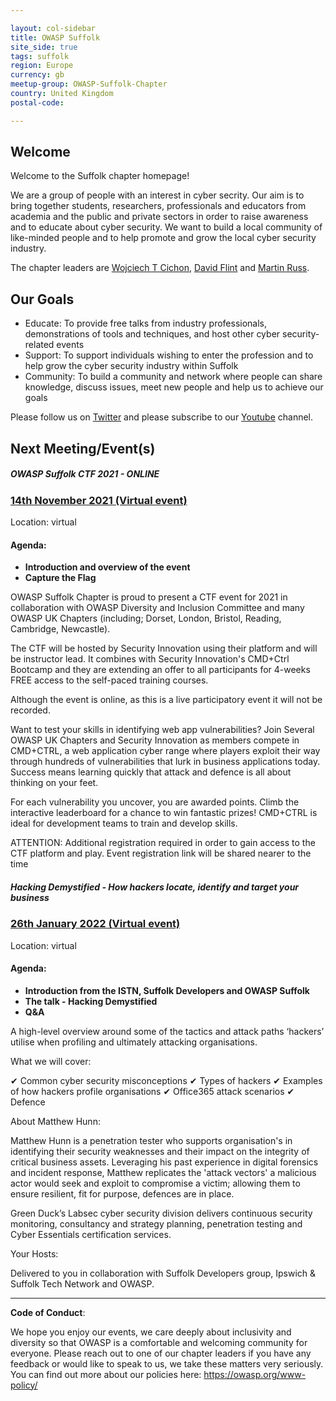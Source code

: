 ```yaml
---

layout: col-sidebar
title: OWASP Suffolk
site_side: true
tags: suffolk
region: Europe
currency: gb
meetup-group: OWASP-Suffolk-Chapter
country: United Kingdom
postal-code: 

---
```


## Welcome

Welcome to the Suffolk chapter homepage!

We are a group of people with an interest in cyber secrity. Our aim is to bring together students, researchers, professionals and educators from academia and the public and private sectors in order to raise awareness and to educate about cyber security. We want to build a local community of like-minded people and to help promote and grow the local cyber security industry.

The chapter leaders are <a href="mailto:wojciech.cichon@owasp.org">Wojciech T Cichon</a>, 
<a href="mailto:david.flint@owasp.org">David Flint</a> and <a href="mailto:martin.russ@owasp.org">Martin Russ</a>.

## Our Goals

- Educate: To provide free talks from industry professionals, demonstrations of tools and techniques, and host other cyber security-related events
- Support: To support individuals wishing to enter the profession and to help grow the cyber security industry within Suffolk
- Community: To build a community and network where people can share knowledge, discuss issues, meet new people and help us to achieve our goals

Please follow us on [Twitter](https://twitter.com/owaspsuffolk)  and please subscribe to our [Youtube](https://www.youtube.com/channel/UCGU_bGraZZZc37pQytdaH6w) channel.

## Next Meeting/Event(s)

##### OWASP Suffolk CTF 2021 - ONLINE #####

### [14th November 2021 (Virtual event)](https://www.meetup.com/OWASP-Suffolk-Chapter/events/281865338/)

Location: virtual

#### Agenda:

  - **Introduction and overview of the event**
  - **Capture the Flag**

OWASP Suffolk Chapter is proud to present a CTF event for 2021 in collaboration with OWASP Diversity and Inclusion Committee and many OWASP UK Chapters (including; Dorset, London, Bristol, Reading, Cambridge, Newcastle).

The CTF will be hosted by Security Innovation using their platform and will be instructor lead. It combines with Security Innovation's CMD+Ctrl Bootcamp and they are extending an offer to all participants for 4-weeks FREE access to the self-paced training courses.

Although the event is online, as this is a live participatory event it will not be recorded.

Want to test your skills in identifying web app vulnerabilities? Join Several OWASP UK Chapters and Security Innovation as members compete in CMD+CTRL, a web application cyber range where players exploit their way through hundreds of vulnerabilities that lurk in business applications today. Success means learning quickly that attack and defence is all about thinking on your feet.

For each vulnerability you uncover, you are awarded points. Climb the interactive leaderboard for a chance to win fantastic prizes! CMD+CTRL is ideal for development teams to train and develop skills.

ATTENTION: Additional registration required in order to gain access to the CTF platform and play.
Event registration link will be shared nearer to the time

##### Hacking Demystified - How hackers locate, identify and target your business #####

### [26th January 2022 (Virtual event)](https://www.meetup.com/OWASP-Suffolk-Chapter/events/281865512/)

Location: virtual

#### Agenda:

  - **Introduction from the ISTN, Suffolk Developers and OWASP Suffolk**
  - **The talk - Hacking Demystified**
  - **Q&A**

A high-level overview around some of the tactics and attack paths ‘hackers’ utilise when profiling and ultimately attacking organisations.

What we will cover:

✔ Common cyber security misconceptions
✔ Types of hackers
✔ Examples of how hackers profile organisations
✔ Office365 attack scenarios
✔ Defence

About Matthew Hunn:

Matthew Hunn is a penetration tester who supports organisation's in identifying their security weaknesses and their impact on the integrity of critical business assets. Leveraging his past experience in digital forensics and incident response, Matthew replicates the 'attack vectors' a malicious actor would seek and exploit to compromise a victim; allowing them to ensure resilient, fit for purpose, defences are in place.

Green Duck’s Labsec cyber security division delivers continuous security monitoring, consultancy and strategy planning, penetration testing and Cyber Essentials certification services.

Your Hosts:

Delivered to you in collaboration with Suffolk Developers group, Ipswich & Suffolk Tech Network and OWASP.

----

**Code of Conduct**:


We hope you enjoy our events, we care deeply about inclusivity and diversity so that OWASP is a comfortable and welcoming community for everyone. Please reach out to one of our chapter leaders if you have any feedback or would like to speak to us, we take these matters very seriously. You can find out more about our policies here: <https://owasp.org/www-policy/>
